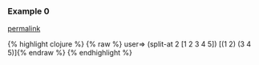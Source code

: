 ### Example 0
[permalink](#example-0)

{% highlight clojure %}
{% raw %}
user=> (split-at 2 [1 2 3 4 5])
[(1 2) (3 4 5)]{% endraw %}
{% endhighlight %}


